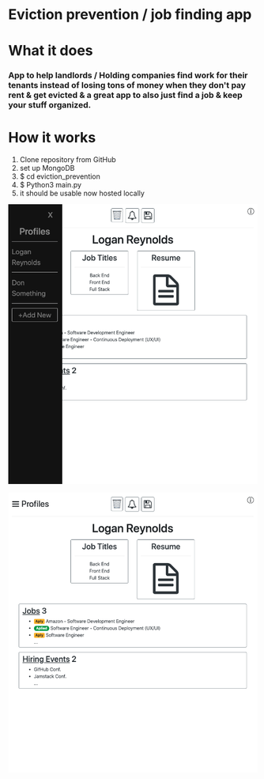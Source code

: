 # Eviction prevention / job finding app

# What it does

### App to help landlords / Holding companies find work for their tenants instead of losing tons of money when they don't pay rent & get evicted & a great app to also just find a job & keep your stuff organized.

# How it works

1. Clone repository from GitHub
2. set up MongoDB
3. $ cd eviction_prevention
4. $ Python3 main.py
5. it should be usable now hosted locally 

![Image of main page with profiles open](https://github.com/LWRGitHub/eviction_prevention/blob/master/static/images/Screen%20Shot%202020-10-18%20at%203.43.15%20PM.png)



![Image of main page](https://raw.githubusercontent.com/LWRGitHub/eviction_prevention/master/static/images/Screen%20Shot%202020-10-18%20at%203.43.26%20PM.png)